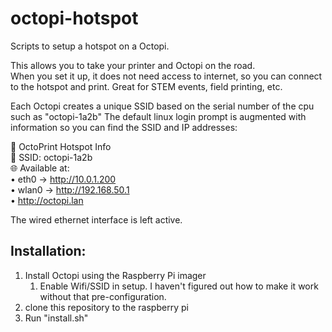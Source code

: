 # octopi-hotspot

Scripts to setup a hotspot on a Octopi.  

This allows you to take your printer and Octopi on the road.  
When you set it up, it does not need access to internet, so you can connect to the hotspot and print.
Great for STEM events, field printing, etc.

Each Octopi creates a unique SSID based on the serial number of the cpu such as "octopi-1a2b"
The default linux login prompt is augmented with information so you can find the SSID and IP addresses:

🚀 OctoPrint Hotspot Info  
📶 SSID: octopi-1a2b  
🌐 Available at:  
 • eth0 → http://10.0.1.200  
 • wlan0 → http://192.168.50.1  
 • http://octopi.lan  

The wired ethernet interface is left active.

## Installation:
1. Install Octopi using the Raspberry Pi imager
   1. Enable Wifi/SSID in setup.  I haven't figured out how to make it work without that pre-configuration.
1. clone this repository to the raspberry pi
2. Run "install.sh"
